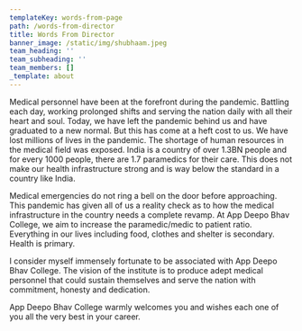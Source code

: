 ```yaml
---
templateKey: words-from-page
path: /words-from-director
title: Words From Director
banner_image: /static/img/shubhaam.jpeg
team_heading: ''
team_subheading: ''
team_members: []
_template: about
---
```



Medical personnel have been at the forefront during the pandemic. Battling each day, working prolonged shifts and serving the nation daily with all their heart and soul. Today, we have left the pandemic behind us and have graduated to a new normal. But this has come at a heft cost to us. We have lost millions of lives in the pandemic. The shortage of human resources in the medical field was exposed. India is a country of over 1.3BN people and for every 1000 people, there are 1.7 paramedics for their care. This does not make our health infrastructure strong and is way below the standard in a country like India.

Medical emergencies do not ring a bell on the door before approaching. This pandemic has given all of us a reality check as to how the medical infrastructure in the country needs a complete revamp. At App Deepo Bhav College, we aim to increase the paramedic/medic to patient ratio. Everything in our lives including food, clothes and shelter is secondary. Health is primary.

I consider myself immensely fortunate to be associated with App Deepo Bhav College. The vision of the institute is to produce adept medical personnel that could sustain themselves and serve the nation with commitment, honesty and dedication.

App Deepo Bhav College warmly welcomes you and wishes each one of you all the very best in your career.
